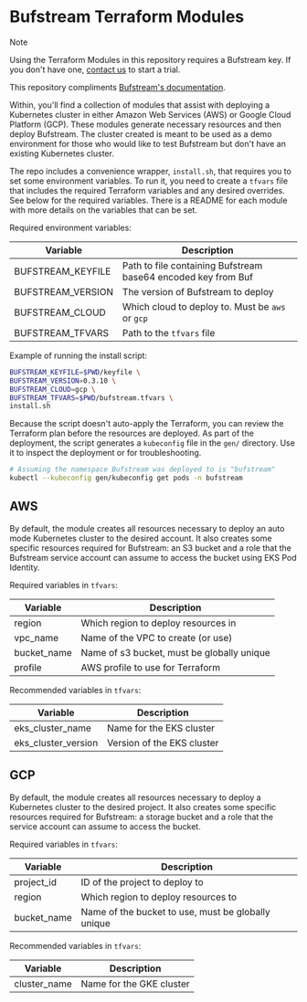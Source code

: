 # Bufstream Terraform Modules

> [!NOTE]
> Using the Terraform Modules in this repository requires a Bufstream key. If you don't have one, [contact us](https://buf.build/contact) to start a trial.

This repository compliments [Bufstream's documentation](https://buf.build/docs/bufstream/).

Within, you'll find a collection of modules that assist with deploying a Kubernetes cluster in
either Amazon Web Services (AWS) or Google Cloud Platform (GCP). These modules generate necessary resources
and then deploy Bufstream. The cluster created is meant to be used as a demo environment for those who would like
to test Bufstream but don't have an existing Kubernetes cluster.

The repo includes a convenience wrapper, `install.sh`, that requires you to set some environment variables.
To run it, you need to create a `tfvars` file that includes the required Terraform variables and any desired overrides.
See below for the required variables. There is a README for each module with more details on the
variables that can be set.

Required environment variables:

| Variable          | Description                                                 |
|-------------------|-------------------------------------------------------------|
| BUFSTREAM_KEYFILE | Path to file containing Bufstream base64 encoded key from Buf       |
| BUFSTREAM_VERSION | The version of Bufstream to deploy                          |
| BUFSTREAM_CLOUD   | Which cloud to deploy to. Must be `aws` or `gcp` |
| BUFSTREAM_TFVARS  | Path to the `tfvars` file                |

Example of running the install script:

```bash
BUFSTREAM_KEYFILE=$PWD/keyfile \
BUFSTREAM_VERSION=0.3.10 \
BUFSTREAM_CLOUD=gcp \
BUFSTREAM_TFVARS=$PWD/bufstream.tfvars \
install.sh
```

Because the script doesn't auto-apply the Terraform, you can review the Terraform plan before
the resources are deployed. As part of the deployment, the script generates a `kubeconfig` file in the `gen/` directory.
Use it to inspect the deployment or for troubleshooting.

```bash
# Assuming the namespace Bufstream was deployed to is "bufstream"
kubectl --kubeconfig gen/kubeconfig get pods -n bufstream
```

## AWS

By default, the module creates all resources necessary to deploy an auto mode Kubernetes cluster to the desired
account. It also creates some specific resources required for Bufstream: an S3 bucket and a role that the
Bufstream service account can assume to access the bucket using EKS Pod Identity.

Required variables in `tfvars`:

| Variable    | Description                                |
|-------------|--------------------------------------------|
| region      | Which region to deploy resources in        |
| vpc_name    | Name of the VPC to create (or use)         |
| bucket_name | Name of s3 bucket, must be globally unique |
| profile     | AWS profile to use for Terraform           |

Recommended variables in `tfvars`:

| Variable            | Description                |
|---------------------|----------------------------|
| eks_cluster_name    | Name for the EKS cluster   |
| eks_cluster_version | Version of the EKS cluster |

## GCP

By default, the module creates all resources necessary to deploy a Kubernetes cluster to the desired project.
It also creates some specific resources required for Bufstream: a storage bucket and a role that the service
account can assume to access the bucket.

Required variables in `tfvars`:

| Variable    | Description                                        |
|-------------|----------------------------------------------------|
| project_id  | ID of the project to deploy to                     |
| region      | Which region to deploy resources to                |
| bucket_name | Name of the bucket to use, must be globally unique |

Recommended variables in `tfvars`:

| Variable     | Description              |
|--------------|--------------------------|
| cluster_name | Name for the GKE cluster |
